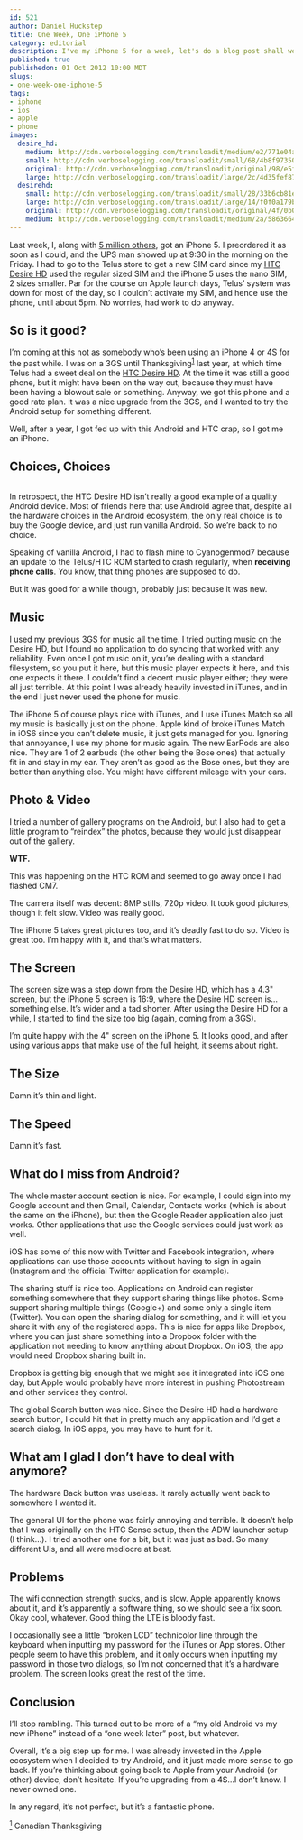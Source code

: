 ```yaml
--- 
id: 521
author: Daniel Huckstep
title: One Week, One iPhone 5
category: editorial
description: I've my iPhone 5 for a week, let's do a blog post shall we?
published: true
publishedon: 01 Oct 2012 10:00 MDT
slugs: 
- one-week-one-iphone-5
tags: 
- iphone
- ios
- apple
- phone
images: 
  desire_hd: 
    medium: http://cdn.verboselogging.com/transloadit/medium/e2/771e04a18c5381d892561af222af4f/desire-hd.jpg
    small: http://cdn.verboselogging.com/transloadit/small/68/4b8f9735043878a7ee4ca661dd7d91/desire-hd.jpg
    original: http://cdn.verboselogging.com/transloadit/original/98/e5f8f45293ad513d59a5735644428c/desire-hd.jpg
    large: http://cdn.verboselogging.com/transloadit/large/2c/4d35fef87be9e2badce6654a8b7dc4/desire-hd.jpg
  desirehd: 
    small: http://cdn.verboselogging.com/transloadit/small/28/33b6cb81e5d660de91fa44699f23ec/desirehd.jpg
    large: http://cdn.verboselogging.com/transloadit/large/14/f0f0a179b3de4e6631044a403fda71/desirehd.jpg
    original: http://cdn.verboselogging.com/transloadit/original/4f/0b080e31e979e67184931b8157abe9/desirehd.jpg
    medium: http://cdn.verboselogging.com/transloadit/medium/2a/58636640ffcec51e55cec880d9fe4c/desirehd.jpg
---
```

<p>Last week, I, along with <a href="http://www.businessinsider.com/iphone-5-sales-opening-weekend-2012-9">5 million others</a>, got an iPhone 5. I preordered it as soon as I could, and the <span class="caps">UPS</span> man showed up at 9:30 in the morning on the Friday. I had to go to the Telus store to get a new <span class="caps">SIM</span> card since my <a href="http://en.wikipedia.org/wiki/Htc_desire_hd"><span class="caps">HTC</span> Desire HD</a> used the regular sized <span class="caps">SIM</span> and the iPhone 5 uses the nano <span class="caps">SIM</span>, 2 sizes smaller. Par for the course on Apple launch days, Telus&#8217; system was down for most of the day, so I couldn&#8217;t activate my <span class="caps">SIM</span>, and hence use the phone, until about 5pm. No worries, had work to do anyway.</p>
<h2>So is it good?</h2>
<p>I&#8217;m coming at this not as somebody who&#8217;s been using an iPhone 4 or 4S for the past while. I was on a 3GS until Thanksgiving<sup class="footnote" id="fnr1"><a href="#fn1">1</a></sup> last year, at which time Telus had a sweet deal on the <a href="http://en.wikipedia.org/wiki/Htc_desire_hd"><span class="caps">HTC</span> Desire HD</a>. At the time it was still a good phone, but it might have been on the way out, because they must have been having a blowout sale or something. Anyway, we got this phone and a good rate plan. It was a nice upgrade from the 3GS, and I wanted to try the Android setup for something different.</p>
<p>Well, after a year, I got fed up with this Android and <span class="caps">HTC</span> crap, so I got me an iPhone.</p>
<h2>Choices, Choices</h2>
<p><figure><a href="http://cdn.verboselogging.com/transloadit/original/4f/0b080e31e979e67184931b8157abe9/desirehd.jpg"><img src="http://cdn.verboselogging.com/transloadit/small/28/33b6cb81e5d660de91fa44699f23ec/desirehd.jpg" class="right bbottom bleft" alt="" /></a></figure></p>
<p>In retrospect, the <span class="caps">HTC</span> Desire HD isn&#8217;t really a good example of a quality Android device. Most of friends here that use Android agree that, despite all the hardware choices in the Android ecosystem, the only real choice is to buy the Google device, and just run vanilla Android. So we&#8217;re back to no choice.</p>
<p>Speaking of vanilla Android, I had to flash mine to Cyanogenmod7 because an update to the Telus/<span class="caps">HTC</span> <span class="caps">ROM</span> started to crash regularly, when <strong>receiving phone calls</strong>. You know, that thing phones are supposed to do.</p>
<p>But it was good for a while though, probably just because it was new.</p>
<h2>Music</h2>
<p>I used my previous 3GS for music all the time. I tried putting music on the Desire HD, but I found no application to do syncing that worked with any reliability. Even once I got music on it, you&#8217;re dealing with a standard filesystem, so you put it here, but this music player expects it here, and this one expects it there. I couldn&#8217;t find a decent music player either; they were all just terrible. At this point I was already heavily invested in iTunes, and in the end I just never used the phone for music.</p>
<p>The iPhone 5 of course plays nice with iTunes, and I use iTunes Match so all my music is basically just on the phone. Apple kind of broke iTunes Match in iOS6 since you can&#8217;t delete music, it just gets managed for you. Ignoring that annoyance, I use my phone for music again. The new EarPods are also nice. They are 1 of 2 earbuds (the other being the Bose ones) that actually fit in and stay in my ear. They aren&#8217;t as good as the Bose ones, but they are better than anything else. You might have different mileage with your ears.</p>
<h2>Photo &amp; Video</h2>
<p>I tried a number of gallery programs on the Android, but I also had to get a little program to &#8220;reindex&#8221; the photos, because they would just disappear out of the gallery.</p>
<p><strong><span class="caps">WTF</span>.</strong></p>
<p>This was happening on the <span class="caps">HTC</span> <span class="caps">ROM</span> and seemed to go away once I had flashed CM7.</p>
<p>The camera itself was decent: 8MP stills, 720p video. It took good pictures, though it felt slow. Video was really good.</p>
<p>The iPhone 5 takes great pictures too, and it&#8217;s deadly fast to do so. Video is great too. I&#8217;m happy with it, and that&#8217;s what matters.</p>
<h2>The Screen</h2>
<p>The screen size was a step down from the Desire HD, which has a 4.3&quot; screen, but the iPhone 5 screen is 16:9, where the Desire HD screen is&#8230;something else. It&#8217;s wider and a tad shorter. After using the Desire HD for a while, I started to find the size too big (again, coming from a 3GS).</p>
<p>I&#8217;m quite happy with the 4&quot; screen on the iPhone 5. It looks good, and after using various apps that make use of the full height, it seems about right.</p>
<h2>The Size</h2>
<p>Damn it&#8217;s thin and light.</p>
<h2>The Speed</h2>
<p>Damn it&#8217;s fast.</p>
<h2>What do I miss from Android?</h2>
<p>The whole master account section is nice. For example, I could sign into my Google account and then Gmail, Calendar, Contacts works (which is about the same on the iPhone), but then the Google Reader application also just works. Other applications that use the Google services could just work as well.</p>
<p>iOS has some of this now with Twitter and Facebook integration, where applications can use those accounts without having to sign in again (Instagram and the official Twitter application for example).</p>
<p>The sharing stuff is nice too. Applications on Android can register something somewhere that they support sharing things like photos. Some support sharing multiple things (Google+) and some only a single item (Twitter). You can open the sharing dialog for something, and it will let you share it with any of the registered apps. This is nice for apps like Dropbox, where you can just share something into a Dropbox folder with the application not needing to know anything about Dropbox. On iOS, the app would need Dropbox sharing built in.</p>
<p>Dropbox is getting big enough that we might see it integrated into iOS one day, but Apple would probably have more interest in pushing Photostream and other services they control.</p>
<p>The global Search button was nice. Since the Desire HD had a hardware search button, I could hit that in pretty much any application and I&#8217;d get a search dialog. In iOS apps, you may have to hunt for it.</p>
<h2>What am I glad I don&#8217;t have to deal with anymore?</h2>
<p>The hardware Back button was useless. It rarely actually went back to somewhere I wanted it.</p>
<p>The general UI for the phone was fairly annoying and terrible. It doesn&#8217;t help that I was originally on the <span class="caps">HTC</span> Sense setup, then the <span class="caps">ADW</span> launcher setup (I think&#8230;). I tried another one for a bit, but it was just as bad. So many different UIs, and all were mediocre at best.</p>
<h2>Problems</h2>
<p>The wifi connection strength sucks, and is slow. Apple apparently knows about it, and it&#8217;s apparently a software thing, so we should see a fix soon. Okay cool, whatever. Good thing the <span class="caps">LTE</span> is bloody fast.</p>
<p>I occasionally see a little &#8220;broken <span class="caps">LCD</span>&#8221; technicolor line through the keyboard when inputting my password for the iTunes or App stores. Other people seem to have this problem, and it only occurs when inputting my password in those two dialogs, so I&#8217;m not concerned that it&#8217;s a hardware problem. The screen looks great the rest of the time.</p>
<h2>Conclusion</h2>
<p>I&#8217;ll stop rambling. This turned out to be more of a &#8220;my old Android vs my new iPhone&#8221; instead of a &#8220;one week later&#8221; post, but whatever.</p>
<p>Overall, it&#8217;s a big step up for me. I was already invested in the Apple ecosystem when I decided to try Android, and it just made more sense to go back. If you&#8217;re thinking about going back to Apple from your Android (or other) device, don&#8217;t hesitate. If you&#8217;re upgrading from a 4S&#8230;I don&#8217;t know. I never owned one.</p>
<p>In any regard, it&#8217;s not perfect, but it&#8217;s a fantastic phone.</p>
<p class="footnote" id="fn1"><a href="#fnr1"><sup>1</sup></a> Canadian Thanksgiving</p>

